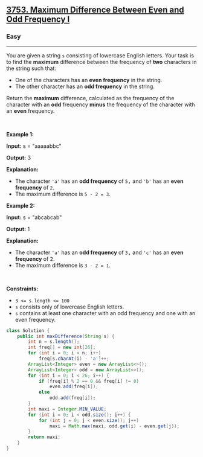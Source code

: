 <h2><a href="https://leetcode.com/problems/maximum-difference-between-even-and-odd-frequency-i">3753. Maximum Difference Between Even and Odd Frequency I</a></h2><h3>Easy</h3><hr><p>You are given a string <code>s</code> consisting of lowercase English letters. Your task is to find the <strong>maximum</strong> difference between the frequency of <strong>two</strong> characters in the string such that:</p>

<ul>
	<li>One of the characters has an <strong>even frequency</strong> in the string.</li>
	<li>The other character has an <strong>odd frequency</strong> in the string.</li>
</ul>

<p>Return the <strong>maximum</strong> difference, calculated as the frequency of the character with an <b>odd</b> frequency <strong>minus</strong> the frequency of the character with an <b>even</b> frequency.</p>

<p>&nbsp;</p>
<p><strong class="example">Example 1:</strong></p>

<div class="example-block">
<p><strong>Input:</strong> <span class="example-io">s = &quot;aaaaabbc&quot;</span></p>

<p><strong>Output:</strong> 3</p>

<p><strong>Explanation:</strong></p>

<ul>
	<li>The character <code>&#39;a&#39;</code> has an <strong>odd frequency</strong> of <code><font face="monospace">5</font></code><font face="monospace">,</font> and <code>&#39;b&#39;</code> has an <strong>even frequency</strong> of <code><font face="monospace">2</font></code>.</li>
	<li>The maximum difference is <code>5 - 2 = 3</code>.</li>
</ul>
</div>

<p><strong class="example">Example 2:</strong></p>

<div class="example-block">
<p><strong>Input:</strong> <span class="example-io">s = &quot;abcabcab&quot;</span></p>

<p><strong>Output:</strong> 1</p>

<p><strong>Explanation:</strong></p>

<ul>
	<li>The character <code>&#39;a&#39;</code> has an <strong>odd frequency</strong> of <code><font face="monospace">3</font></code><font face="monospace">,</font> and <code>&#39;c&#39;</code> has an <strong>even frequency</strong> of <font face="monospace">2</font>.</li>
	<li>The maximum difference is <code>3 - 2 = 1</code>.</li>
</ul>
</div>

<p>&nbsp;</p>
<p><strong>Constraints:</strong></p>

<ul>
	<li><code>3 &lt;= s.length &lt;= 100</code></li>
	<li><code>s</code> consists only of lowercase English letters.</li>
	<li><code>s</code> contains at least one character with an odd frequency and one with an even frequency.</li>
</ul>

```java
class Solution {
    public int maxDifference(String s) {
        int n = s.length();
        int freq[] = new int[26];
        for (int i = 0; i < n; i++)
            freq[s.charAt(i) - 'a']++;
        ArrayList<Integer> even = new ArrayList<>();
        ArrayList<Integer> odd = new ArrayList<>();
        for (int i = 0; i < 26; i++) {
            if (freq[i] % 2 == 0 && freq[i] != 0)
                even.add(freq[i]);
            else
                odd.add(freq[i]);
        }
        int maxi = Integer.MIN_VALUE;
        for (int i = 0; i < odd.size(); i++) {
            for (int j = 0; j < even.size(); j++)
                maxi = Math.max(maxi, odd.get(i) - even.get(j));
        }
        return maxi;
    }
}
```
